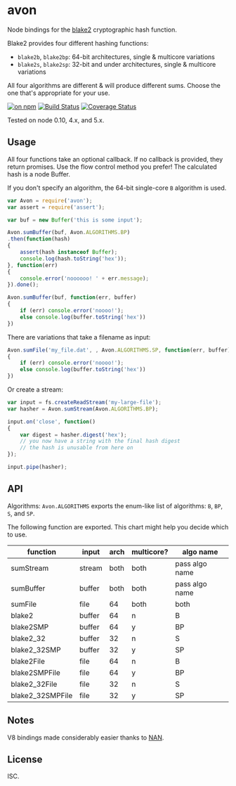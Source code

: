 # avon

Node bindings for the [blake2](https://blake2.net) cryptographic hash function.

Blake2 provides four different hashing functions:

* `blake2b`, `blake2bp`: 64-bit architectures, single & multicore variations
* `blake2s`, `blake2sp`: 32-bit and under architectures, single & multicore variations

All four algorithms are different & will produce different sums. Choose the one that's appropriate for your use.

[![on npm](https://img.shields.io/npm/v/avon.svg?style=flat)](https://www.npmjs.com/package/avon) [![Build Status](http://img.shields.io/travis/ceejbot/avon/master.svg?style=flat)](https://travis-ci.org/ceejbot/avon) [![Coverage Status](https://img.shields.io/coveralls/ceejbot/avon.svg?style=flat)](https://coveralls.io/github/ceejbot/avon?branch=master)

Tested on node 0.10, 4.x, and 5.x.

## Usage

All four functions take an optional callback. If no callback is provided, they return promises. Use the flow control method you prefer! The calculated hash is a node Buffer.

If you don't specify an algorithm, the 64-bit single-core `B` algorithm is used.

```javascript
var Avon = require('avon');
var assert = require('assert');

var buf = new Buffer('this is some input');

Avon.sumBuffer(buf, Avon.ALGORITHMS.BP)
.then(function(hash)
{
	assert(hash instanceof Buffer);
	console.log(hash.toString('hex'));
}, function(err)
{
	console.error('noooooo! ' + err.message);
}).done();

Avon.sumBuffer(buf, function(err, buffer)
{
	if (err) console.error('noooo!');
	else console.log(buffer.toString('hex'))
})
```

There are variations that take a filename as input:

```javascript
Avon.sumFile('my_file.dat', , Avon.ALGORITHMS.SP, function(err, buffer)
{
	if (err) console.error('noooo!');
	else console.log(buffer.toString('hex'))
})
```

Or create a stream:

```js
var input = fs.createReadStream('my-large-file');
var hasher = Avon.sumStream(Avon.ALGORITHMS.BP);

input.on('close', function()
{
	var digest = hasher.digest('hex');
	// you now have a string with the final hash digest
	// the hash is unusable from here on
});

input.pipe(hasher);
```

## API

Algorithms: `Avon.ALGORITHMS` exports the enum-like list of algorithms: `B`, `BP`, `S`, and `SP`.

The following function are exported. This chart might help you decide which to use.

| function | input | arch | multicore? | algo name
| --- | --- | --- | --- | ---
| sumStream | stream | both | both | pass algo name
| sumBuffer | buffer | both | both | pass algo name
| sumFile | file | 64 | both | both | pass algo name
| blake2  | buffer | 64 | n | B
| blake2SMP  | buffer | 64 | y | BP
| blake2_32  | buffer | 32 | n | S
| blake2_32SMP  | buffer | 32 | y | SP
| blake2File | file | 64 | n | B
| blake2SMPFile | file | 64 | y | BP
| blake2_32File | file | 32 | n | S
| blake2_32SMPFile | file | 32 | y | SP

## Notes

V8 bindings made considerably easier thanks to [NAN](https://github.com/nodejs/nan).

## License

ISC.
